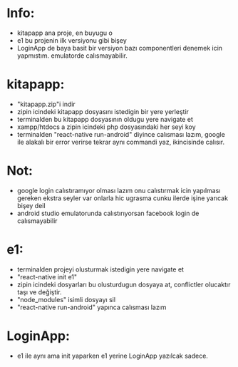 # Info:
- kitapapp ana proje, en buyugu o
- e1 bu projenin ilk versiyonu gibi bişey
- LoginApp de baya basit bir versiyon bazı componentleri denemek icin yapmıstım. emulatorde calısmayabilir.

# kitapapp:
- "kitapapp.zip"i indir
- zipin icindeki kitapapp dosyasını istedigin bir yere yerleştir
- terminalden bu kitapapp dosyasının oldugu yere navigate et
- xampp/htdocs a zipin icindeki php dosyasındaki her seyi koy
- terminalden "react-native run-android" diyince calısması lazım, google ile alakalı bir error verirse tekrar aynı commandi yaz, ikincisinde calısır.

# Not:
- google login calıstıramıyor olması lazım onu calıstırmak icin yapılması gereken ekstra seyler var onlarla hic ugrasma cunku ilerde işine yarıcak bişey deil
- android studio emulatorunda calıstırıyorsan facebook login de calısmayabilir

# e1:
- terminalden projeyi olusturmak istedigin yere navigate et
- "react-native init e1" 
- zipin icindeki dosyarları bu olusturdugun dosyaya at, conflictler olucaktır taşı ve değiştir.
- "node_modules" isimli dosyayı sil
- "react-native run-android" yapınca calısması lazım

# LoginApp:
- e1 ile aynı ama init yaparken e1 yerine LoginApp yazılcak sadece.
